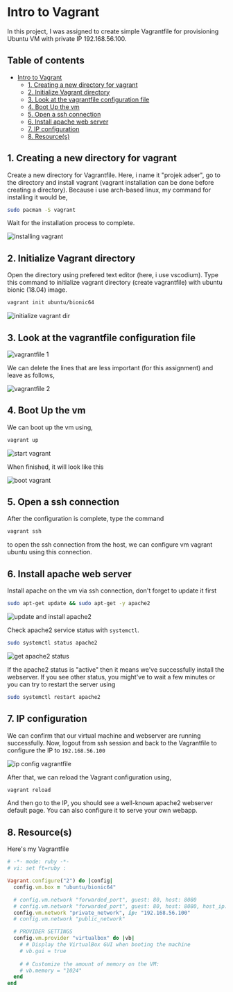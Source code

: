 # Intro to Vagrant

In this project, I was assigned to create simple Vagrantfile for provisioning Ubuntu VM with private IP 192.168.56.100.

## Table of contents <!-- omit in toc -->

- [Intro to Vagrant](#intro-to-vagrant)
  - [1. Creating a new directory for vagrant](#1-creating-a-new-directory-for-vagrant)
  - [2. Initialize Vagrant directory](#2-initialize-vagrant-directory)
  - [3. Look at the vagrantfile configuration file](#3-look-at-the-vagrantfile-configuration-file)
  - [4. Boot Up the vm](#4-boot-up-the-vm)
  - [5. Open a ssh connection](#5-open-a-ssh-connection)
  - [6. Install apache web server](#6-install-apache-web-server)
  - [7. IP configuration](#7-ip-configuration)
  - [8. Resource(s)](#8-resources)

## 1. Creating a new directory for vagrant

Create a new directory for Vagrantfile. Here, i name it "projek adser", go to the directory and install vagrant (vagrant installation can be done before creating a directory). Because i use arch-based linux, my command for installing it would be,

```bash
sudo pacman -S vagrant
```

Wait for the installation process to complete.

![installing vagrant](img/intro-vgr-001.png)

## 2. Initialize Vagrant directory

Open the directory using prefered text editor (here, i use vscodium). Type this command to initialize vagrant directory (create vagrantfile) with ubuntu bionic (18.04) image.

``` bash
vagrant init ubuntu/bionic64
```

![initialize vagrant dir](img/intro-vgr-002.png)

## 3. Look at the vagrantfile configuration file

![vagrantfile 1](img/intro-vgr-003.png)

We can delete the lines that are less important (for this assignment) and leave as follows,

![vagrantfile 2](img/intro-vgr-004.png)

## 4. Boot Up the vm

We can boot up the vm using,

```bash
vagrant up
```

![start vagrant](img/intro-vgr-005.png)

When finished, it will look like this

![boot vagrant](img/intro-vgr-006.png)

## 5. Open a ssh connection

After the configuration is complete, type the command

```bash
vagrant ssh
```

to open the ssh connection from the host, we can configure vm vagrant ubuntu using this connection.

## 6. Install apache web server

Install apache on the vm via ssh connection, don't forget to update it first

```bash
sudo apt-get update && sudo apt-get -y apache2
```

![update and install apache2](img/intro-vgr-008.png)

Check apache2 service status with `systemctl`.

```bash
sudo systemctl status apache2
```

![get apache2 status](img/intro-vgr-009.png)

If the apache2 status is "active" then it means we've successfully install the webserver. If you see other status, you might've to wait a few minutes or you can try to restart the server using

```bash
sudo systemctl restart apache2
```

## 7. IP configuration

We can confirm that our virtual machine and webserver are running successfully. Now, logout from ssh session and back to the Vagrantfile to configure the IP to `192.168.56.100`

![ip config vagrantfile](img/intro-vgr-010.png)

After that, we can reload the Vagrant configuration using,

```bash
vagrant reload
```

And then go to the IP, you should see a well-known apache2 webserver default page. You can also configure it to serve your own webapp.

## 8. Resource(s)

Here's my Vagrantfile

```ruby
# -*- mode: ruby -*-
# vi: set ft=ruby :

Vagrant.configure("2") do |config|
  config.vm.box = "ubuntu/bionic64"

  # config.vm.network "forwarded_port", guest: 80, host: 8080
  # config.vm.network "forwarded_port", guest: 80, host: 8080, host_ip: "127.0.0.1"
  config.vm.network "private_network", ip: "192.168.56.100"
  # config.vm.network "public_network"

  # PROVIDER SETTINGS
  config.vm.provider "virtualbox" do |vb|
    # # Display the VirtualBox GUI when booting the machine
    # vb.gui = true
  
    # # Customize the amount of memory on the VM:
    # vb.memory = "1024"
  end
end
```
